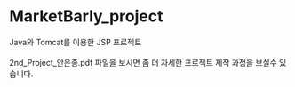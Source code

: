 # MarketBarly_project
Java와 Tomcat를 이용한 JSP 프로젝트 <br><br>
2nd_Project_안은종.pdf 파일을 보시면 좀 더 자세한 프로젝트 제작 과정을 보실수 있습니다.
